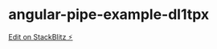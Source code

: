# angular-pipe-example-dl1tpx

[Edit on StackBlitz ⚡️](https://stackblitz.com/edit/angular-pipe-example-dl1tpx)